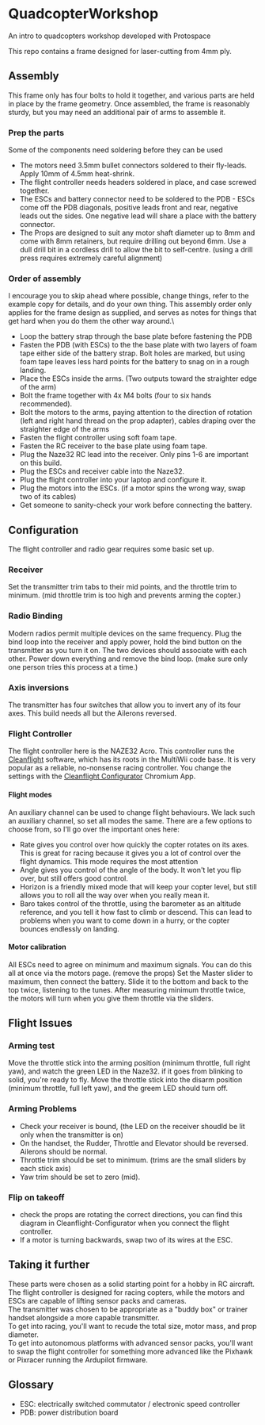 # QuadcopterWorkshop
An intro to quadcopters workshop developed with Protospace


This repo contains a frame designed for laser-cutting from 4mm ply.

## Assembly
This frame only has four bolts to hold it together, and various parts are held in place by the frame geometry.
Once assembled, the frame is reasonably sturdy, but you may need an additional pair of arms to assemble it.

### Prep the parts
Some of the components need soldering before they can be used
* The motors need 3.5mm bullet connectors soldered to their fly-leads. Apply 10mm of 4.5mm heat-shrink.
* The flight controller needs headers soldered in place, and case screwed together.
* The ESCs and battery connector need to be soldered to the PDB - ESCs come off the PDB diagonals, positive leads front and rear, negative leads out the sides. One negative lead will share a place with the battery connector.
* The Props are designed to suit any motor shaft diameter up to 8mm and come with 8mm retainers, but require drilling out beyond 6mm.  Use a dull drill bit in a cordless drill to allow the bit to self-centre. (using a drill press requires extremely careful alignment)

### Order of assembly
I encourage you to skip ahead where possible, change things, refer to the example copy for details, and do your own thing.
This assembly order only applies for the frame design as supplied, and serves as notes for things that get hard when you do them the other way around.\
* Loop the battery strap through the base plate before fastening the PDB
* Fasten the PDB (with ESCs) to the the base plate with two layers of foam tape either side of the battery strap.
  Bolt holes are marked, but using foam tape leaves less hard points for the battery to snag on in a rough landing.
* Place the ESCs inside the arms. (Two outputs toward the straighter edge of the arm)
* Bolt the frame together with 4x M4 bolts (four to six hands recommended).
* Bolt the motors to the arms, paying attention to the direction of rotation (left and right hand thread on the prop adapter), cables draping over the straighter edge of the arms
* Fasten the flight controller using soft foam tape.
* Fasten the RC receiver to the base plate using foam tape.
* Plug the Naze32 RC lead into the receiver. Only pins 1-6 are important on this build.
* Plug the ESCs and receiver cable into the Naze32.
* Plug the flight controller into your laptop and configure it.
* Plug the motors into the ESCs. (if a motor spins the wrong way, swap two of its cables)
* Get someone to sanity-check your work before connecting the battery.

## Configuration
The flight controller and radio gear requires some basic set up.
### Receiver
Set the transmitter trim tabs to their mid points, and the throttle trim to minimum. (mid throttle trim is too high and prevents arming the copter.)
### Radio Binding
Modern radios permit multiple devices on the same frequency.  Plug the bind loop into the receiver and apply power, hold the bind button on the transmitter as you turn it on. The two devices should associate with each other. Power down everything and remove the bind loop. (make sure only one person tries this process at a time.)
### Axis inversions
The transmitter has four switches that allow you to invert any of its four axes. This build needs all but the Ailerons reversed.
### Flight Controller
The flight controller here is the NAZE32 Acro.  This controller runs the [Cleanflight](http://cleanflight.com/) software, which has its roots in the MultiWii code base. It is very popular as a reliable, no-nonsense racing controller.
You change the settings with the [Cleanflight Configurator](https://chrome.google.com/webstore/detail/cleanflight-configurator/enacoimjcgeinfnnnpajinjgmkahmfgb) Chromium App.
#### Flight modes
An auxiliary channel can be used to change flight behaviours. We lack such an auxiliary channel, so set all modes the same.  There are a few options to choose from, so I'll go over the important ones here:
* Rate gives you control over how quickly the copter rotates on its axes.  This is great for racing because it gives you a lot of control over the flight dynamics.  This mode requires the most attention
* Angle gives you control of the angle of the body. It won't let you flip over, but still offers good control.
* Horizon is a friendly mixed mode that will keep your copter level, but still allows you to roll all the way over when you really mean it.
* Baro takes control of the throttle, using the barometer as an altitude reference, and you tell it how fast to climb or descend.  This can lead to problems when you want to come down in a hurry, or the copter bounces endlessly on landing.
#### Motor calibration
All ESCs need to agree on minimum and maximum signals. You can do this all at once via the motors page. (remove the props)
Set the Master slider to maximum, then connect the battery.  Slide it to the bottom and back to the top twice, listening to the tunes.
After measuring minimum throttle twice, the motors will turn when you give them throttle via the sliders.

## Flight Issues

### Arming test
Move the throttle stick into the arming position (minimum throttle, full right yaw), and watch the green LED in the Naze32. if it goes from blinking to solid, you're ready to fly.
Move the throttle stick into the disarm position (minimum throttle, full left yaw), and the greem LED should turn off.

### Arming Problems
* Check your receiver is bound, (the LED on the receiver shoudld be lit only when the transmitter is on)
* On the handset, the Rudder, Throttle and Elevator should be reversed.  Ailerons should be normal.
* Throttle trim should be set to minimum. (trims are the small sliders by each stick axis)
* Yaw trim should be set to zero (mid).

### Flip on takeoff
* check the props are rotating the correct directions, you can find this diagram in Cleanflight-Configurator when you connect the flight controller.
* If a motor is turning backwards, swap two of its wires at the ESC.



## Taking it further
These parts were chosen as a solid starting point for a hobby in RC aircraft.\
The flight controller is designed for racing copters, while the motors and ESCs are capable of lifting sensor packs and cameras.\
The transmitter was chosen to be appropriate as a "buddy box" or trainer handset alongside a more capable transmitter.\
To get into racing, you'll want to recude the total size, motor mass, and prop diameter.\
To get into autonomous platforms with advanced sensor packs, you'll want to swap the flight controller for something more advanced like the Pixhawk or Pixracer running the Ardupilot firmware.

## Glossary
* ESC: electrically switched commutator / electronic speed controller
* PDB: power distribution board




